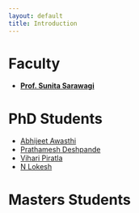 ```yaml
---
layout: default
title: Introduction
---
```


# Faculty

* **[Prof. Sunita Sarawagi](https://www.cse.iitb.ac.in/~sunita/)**

# PhD Students

* [Abhijeet Awasthi](https://www.cse.iitb.ac.in/~awasthi/)
* [Prathamesh Deshpande](https://pratham16cse.github.io/)
* [Vihari Piratla](https://www.cse.iitb.ac.in/~vihari/)
* [N Lokesh](https://scholar.google.co.in/citations?user=fbu9Tc4AAAAJ&hl=en)

# Masters Students